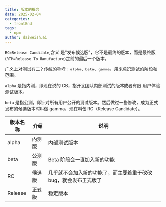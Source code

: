 ```yaml
---
title: 版本的概念
date: 2025-02-04
categories:
  - frontEnd
tags:
  - npm
author: daiweishuai
---
```


`RC=Release Candidate`,含义 是"发布候选版"，它不是最终的版本，而是最终版(`RTM=Release To Manufacture`)之前的最后一个版本。

广义上对测试有三个传统的称呼：`alpha`、`beta`、`gamma`，用来标识测试的阶段和范围。

`alpha` 是指内测，即现在说的 CB，指开发团队内部测试的版本或者有限 用户体验测试版本。

`beta` 是指公测，即针对所有用户公开的测试版本。然后做过一些修改，成为正式发布的候选版本时叫做 gamma，现在叫做 RC（Release Candidate）。

| 版本名称 | 介绍   | 说明                                                             |
| -------- | ------ | ---------------------------------------------------------------- |
| alpha    | 内测版 | 内部测试版本                                                     |
| beta     | 公测版 | Beta 阶段会一直加入新的功能                                      |
| RC       | 候选版 | 几乎就不会加入新的功能了，而主要着重于改改 bug，就会发布正式版了 |
| Release  | 正式版 | 稳定版本                                                         |
